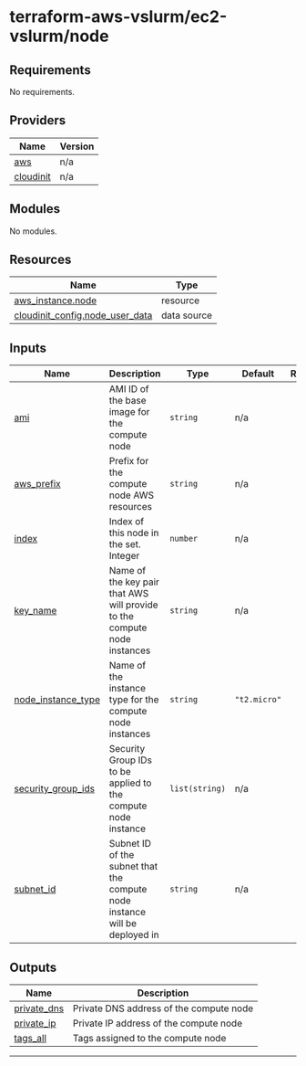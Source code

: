 # terraform-aws-vslurm/ec2-vslurm/node

<!-- BEGIN_TF_DOCS -->
## Requirements

No requirements.

## Providers

| Name | Version |
|------|---------|
| <a name="provider_aws"></a> [aws](#provider\_aws) | n/a |
| <a name="provider_cloudinit"></a> [cloudinit](#provider\_cloudinit) | n/a |

## Modules

No modules.

## Resources

| Name | Type |
|------|------|
| [aws_instance.node](https://registry.terraform.io/providers/hashicorp/aws/latest/docs/resources/instance) | resource |
| [cloudinit_config.node_user_data](https://registry.terraform.io/providers/hashicorp/cloudinit/latest/docs/data-sources/config) | data source |

## Inputs

| Name | Description | Type | Default | Required |
|------|-------------|------|---------|:--------:|
| <a name="input_ami"></a> [ami](#input\_ami) | AMI ID of the base image for the compute node | `string` | n/a | yes |
| <a name="input_aws_prefix"></a> [aws\_prefix](#input\_aws\_prefix) | Prefix for the compute node AWS resources | `string` | n/a | yes |
| <a name="input_index"></a> [index](#input\_index) | Index of this node in the set. Integer | `number` | n/a | yes |
| <a name="input_key_name"></a> [key\_name](#input\_key\_name) | Name of the key pair that AWS will provide to the compute node instances | `string` | n/a | yes |
| <a name="input_node_instance_type"></a> [node\_instance\_type](#input\_node\_instance\_type) | Name of the instance type for the compute node instances | `string` | `"t2.micro"` | no |
| <a name="input_security_group_ids"></a> [security\_group\_ids](#input\_security\_group\_ids) | Security Group IDs to be applied to the compute node instance | `list(string)` | n/a | yes |
| <a name="input_subnet_id"></a> [subnet\_id](#input\_subnet\_id) | Subnet ID of the subnet that the compute node instance will be deployed in | `string` | n/a | yes |

## Outputs

| Name | Description |
|------|-------------|
| <a name="output_private_dns"></a> [private\_dns](#output\_private\_dns) | Private DNS address of the compute node |
| <a name="output_private_ip"></a> [private\_ip](#output\_private\_ip) | Private IP address of the compute node |
| <a name="output_tags_all"></a> [tags\_all](#output\_tags\_all) | Tags assigned to the compute node |

---
<!-- END_TF_DOCS -->
